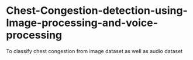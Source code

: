 # Chest-Congestion-detection-using-Image-processing-and-voice-processing
To classify chest congestion from image dataset as well as audio dataset 
